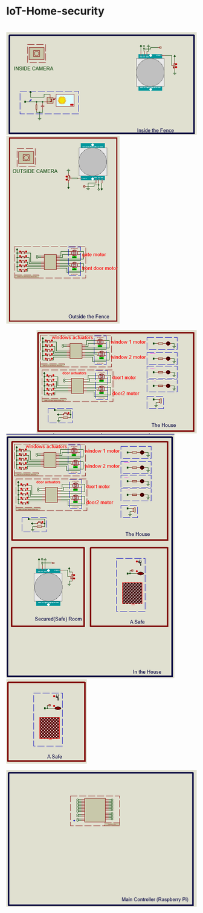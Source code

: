 # IoT-Home-security
# 

<p>
  <img src ="./inside the fence.png">
  <img src ="./outside the fence.png">
</p>
<p>
  <img style="float:right;height:100;" src ="./the home.png">
  <img src ="./the whole house.png">
  <img src ="./the safe.png">
</p>
<p>
  <img src ="./the main controller.png">
</p>
